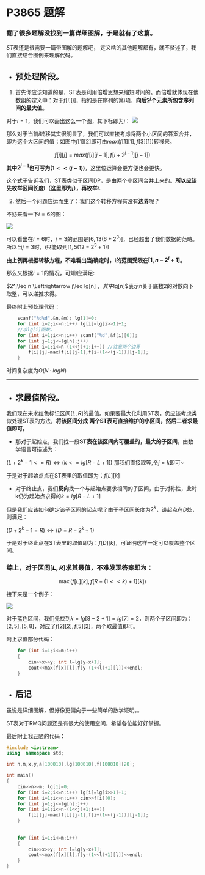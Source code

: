 # P3865 题解

### 翻了很多题解没找到一篇详细图解，于是就有了这篇。
$ST$表还是很需要一篇带图解的题解吧，
定义啥的其他题解都有，就不赘述了，我们直接结合图例来理解代码。

- ## 预处理阶段。

1. 首先你应该知道的是，ST表是利用倍增思想来缩短时间的。而倍增就体现在他数组的定义中：对于$f[i][j]$，指的是在序列的第i项，**向后$2^j$个元素所包含序列间的最大值**。

对于$i=1$，我们可以画出这么一个图，其下标即为$j$：
![](https://cdn.luogu.com.cn/upload/image_hosting/digxpwj5.png)

那么对于当前$i$转移其实很明显了，我们可以直接考虑将两个小区间的答案合并，即为这个大区间的值；如图中$f[1][2]$即可由$max(f[1][1],f[3][1])$转移来。

$$f[i][j]=max(f[i][j-1],f[i+2^{j-1}][j-1])$$

**其中$2^{j-1}$也可写为$(1<<(j-1))$**，这里位运算会更方便也会更快。

这个式子告诉我们，ST表类似于区间DP，是由两个小区间合并上来的。**所以应该先枚举区间长度l（这里即为$j$），再枚举$i$.**

2. 然后一个问题应运而生了：我们这个转移方程有没有**边界**呢？

不妨来看一下$i=6$的图：

![](https://cdn.luogu.com.cn/upload/image_hosting/75ybmzf5.png)

可以看出在$i=6$时，$j=3$的范围是$[6,13(6+2^3)]$，已经超出了我们数据的范畴。所以当$j=3$时，$i$只能取到$[1,5(12-2^3+1)]$

**由上例再根据转移方程，不难看出当$j$确定时，i的范围受限在$[1,n-2^j+1]$。**


那么又根据$i=1$的情况，可知$j$应满足:
 
 $2^j\leq n \Leftrightarrow  j\leq lg[n] $，其中$lg[n]$表示n关于底数2的对数向下取整，可以递推求得。

最终附上预处理代码：
```cpp
	scanf("%d%d",&n,&m); lg[1]=0;
	for (int i=2;i<=n;i++) lg[i]=lg[i>>1]+1;
    //求lg[i]函数。
	for (int i=1;i<=n;i++) scanf("%d",&f[i][0]);
	for (int j=1;j<=lg[n];j++)
	for (int i=1;i<=n-(1<<j)+1;i++){ //注意两个边界
		f[i][j]=max(f[i][j-1],f[i+(1<<(j-1))][j-1]);
	}	

```

时间复杂度为$O(N·logN)$

---

- ## 求最值阶段。

我们现在来求红色标记区间$[L,R]$的最值。如果要最大化利用ST表，仍应该考虑类似处理ST表的方法，**将该区间分成 两个ST表可直接维护的小区间，然后二者求最值即可。**

- 那对于起始点，我们找一段**ST表在该区间内可覆盖的，最大的子区间**，由数学语言可描述为：

$(L+2^k-1<=R) \Leftrightarrow (k<=lg[R-L+1])$ 那我们直接取等,令$j=k$即可~

于是对于起始点点在ST表里的取值即为：$f[L][k]$


- 对于终止点，我们**反向**找一个与起始点要求相同的子区间，由于对称性，此时k仍为起始点求得的$k=lg[R-L+1]$

但是我们应该如何确定该子区间的起点呢？由于子区间长度为$2^k$，设起点在$D$处，则满足：

$(D+2^k-1=R) \Leftrightarrow (D=R-2^k+1)$ 

于是对于终止点在ST表里的取值即为：$f[D][k]$，可证明这样一定可以覆盖整个区间。

### 综上，对于区间$[L,R]$求其最值，不难发现答案即为：
$$\max(f[L][k],f[R-(1<<k)+1][k])$$

接下来是一个例子：

![](https://cdn.luogu.com.cn/upload/image_hosting/7u35alot.png)

对于蓝色区间，我们先找到$k=lg[8-2+1]=lg[7]=2$，则两个子区间即为：$[2,5],[5,8]$，对应了$f[2][2],f[5][2]$，两个取最值即可。

附上求值部分代码：
```cpp
	for (int i=1;i<=m;i++)
	{
		cin>>x>>y; int l=lg[y-x+1];
		cout<<max(f[x][l],f[y-(1<<l)+1][l])<<endl;
	}
```

- ## 后记

虽说是详细图解，但好像更偏向于一些简单的数学证明。。

ST表对于RMQ问题还是有很大的使用空间，希望各位能好好掌握。

最后附上我丑陋的代码：
```cpp
#include <iostream>
using  namespace std;

int n,m,x,y,a[100010],lg[100010],f[100010][20];

int main()
{
	cin>>n>>m; lg[1]=0;
	for (int i=2;i<=n;i++) lg[i]=lg[i>>1]+1;
	for (int i=1;i<=n;i++) cin>>f[i][0];
	for (int j=1;j<=lg[n];j++)
	for (int i=1;i<=n-(1<<j)+1;i++){
		f[i][j]=max(f[i][j-1],f[i+(1<<(j-1))][j-1]);
	}
	
	
	for (int i=1;i<=m;i++)
	{
		cin>>x>>y; int l=lg[y-x+1];
		cout<<max(f[x][l],f[y-(1<<l)+1][l])<<endl;
	}
}
```
